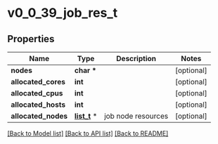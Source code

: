 # v0_0_39_job_res_t

## Properties
Name | Type | Description | Notes
------------ | ------------- | ------------- | -------------
**nodes** | **char \*** |  | [optional] 
**allocated_cores** | **int** |  | [optional] 
**allocated_cpus** | **int** |  | [optional] 
**allocated_hosts** | **int** |  | [optional] 
**allocated_nodes** | [**list_t**](any_type.md) \* | job node resources | [optional] 

[[Back to Model list]](../README.md#documentation-for-models) [[Back to API list]](../README.md#documentation-for-api-endpoints) [[Back to README]](../README.md)


